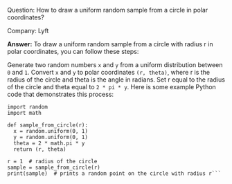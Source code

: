 Question: How to draw a uniform random sample from a circle in polar coordinates?

Company: Lyft

**Answer:**
To draw a uniform random sample from a circle with radius r in polar coordinates, you can follow these steps:

Generate two random numbers `x` and `y` from a uniform distribution between `0` and `1`.
Convert `x` and `y` to polar coordinates `(r, theta)`, where r is the radius of the circle and theta is the angle in radians.
Set r equal to the radius of the circle and theta equal to `2 * pi * y`.
Here is some example Python code that demonstrates this process:

```
import random
import math

def sample_from_circle(r):
  x = random.uniform(0, 1)
  y = random.uniform(0, 1)
  theta = 2 * math.pi * y
  return (r, theta)

r = 1  # radius of the circle
sample = sample_from_circle(r)
print(sample)  # prints a random point on the circle with radius r```
